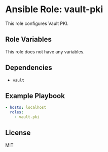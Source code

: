 # Ansible Role: vault-pki

This role configures Vault PKI.

## Role Variables

This role does not have any variables.

## Dependencies

- `vault`

## Example Playbook

```yaml
- hosts: localhost
  roles:
    - vault-pki
```

## License

MIT
